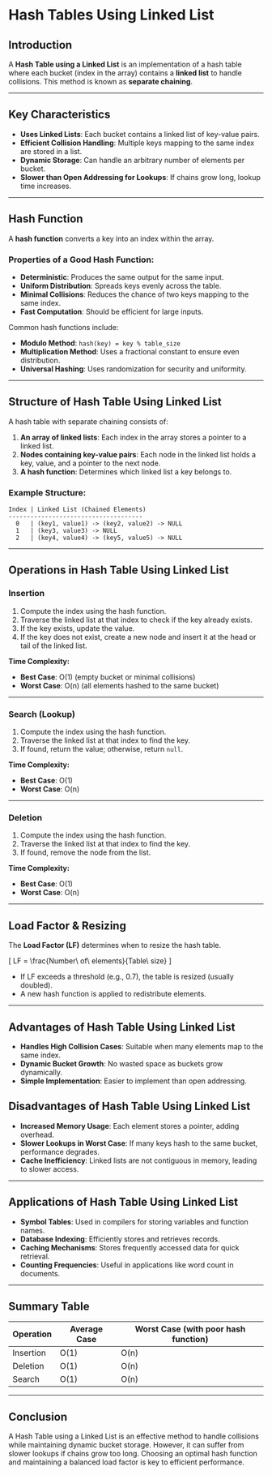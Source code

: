 # Hash Tables Using Linked List

## Introduction
A **Hash Table using a Linked List** is an implementation of a hash table where each bucket (index in the array) contains a **linked list** to handle collisions. This method is known as **separate chaining**.

---

## Key Characteristics
- **Uses Linked Lists**: Each bucket contains a linked list of key-value pairs.
- **Efficient Collision Handling**: Multiple keys mapping to the same index are stored in a list.
- **Dynamic Storage**: Can handle an arbitrary number of elements per bucket.
- **Slower than Open Addressing for Lookups**: If chains grow long, lookup time increases.

---

## Hash Function
A **hash function** converts a key into an index within the array.

### Properties of a Good Hash Function:
- **Deterministic**: Produces the same output for the same input.
- **Uniform Distribution**: Spreads keys evenly across the table.
- **Minimal Collisions**: Reduces the chance of two keys mapping to the same index.
- **Fast Computation**: Should be efficient for large inputs.

Common hash functions include:
- **Modulo Method**: `hash(key) = key % table_size`
- **Multiplication Method**: Uses a fractional constant to ensure even distribution.
- **Universal Hashing**: Uses randomization for security and uniformity.

---

## Structure of Hash Table Using Linked List
A hash table with separate chaining consists of:
1. **An array of linked lists**: Each index in the array stores a pointer to a linked list.
2. **Nodes containing key-value pairs**: Each node in the linked list holds a key, value, and a pointer to the next node.
3. **A hash function**: Determines which linked list a key belongs to.

### Example Structure:
```plaintext
Index | Linked List (Chained Elements)
-------------------------------------
  0   | (key1, value1) -> (key2, value2) -> NULL
  1   | (key3, value3) -> NULL
  2   | (key4, value4) -> (key5, value5) -> NULL
```

---

## Operations in Hash Table Using Linked List

### **Insertion**
1. Compute the index using the hash function.
2. Traverse the linked list at that index to check if the key already exists.
3. If the key exists, update the value.
4. If the key does not exist, create a new node and insert it at the head or tail of the linked list.

**Time Complexity:**
- **Best Case**: O(1) (empty bucket or minimal collisions)
- **Worst Case**: O(n) (all elements hashed to the same bucket)

---

### **Search (Lookup)**
1. Compute the index using the hash function.
2. Traverse the linked list at that index to find the key.
3. If found, return the value; otherwise, return `null`.

**Time Complexity:**
- **Best Case**: O(1)
- **Worst Case**: O(n)

---

### **Deletion**
1. Compute the index using the hash function.
2. Traverse the linked list at that index to find the key.
3. If found, remove the node from the list.

**Time Complexity:**
- **Best Case**: O(1)
- **Worst Case**: O(n)

---

## Load Factor & Resizing
The **Load Factor (LF)** determines when to resize the hash table.

\[ LF = \frac{Number\ of\ elements}{Table\ size} \]

- If LF exceeds a threshold (e.g., 0.7), the table is resized (usually doubled).
- A new hash function is applied to redistribute elements.

---

## Advantages of Hash Table Using Linked List
- **Handles High Collision Cases**: Suitable when many elements map to the same index.
- **Dynamic Bucket Growth**: No wasted space as buckets grow dynamically.
- **Simple Implementation**: Easier to implement than open addressing.

## Disadvantages of Hash Table Using Linked List
- **Increased Memory Usage**: Each element stores a pointer, adding overhead.
- **Slower Lookups in Worst Case**: If many keys hash to the same bucket, performance degrades.
- **Cache Inefficiency**: Linked lists are not contiguous in memory, leading to slower access.

---

## Applications of Hash Table Using Linked List
- **Symbol Tables**: Used in compilers for storing variables and function names.
- **Database Indexing**: Efficiently stores and retrieves records.
- **Caching Mechanisms**: Stores frequently accessed data for quick retrieval.
- **Counting Frequencies**: Useful in applications like word count in documents.

---

## Summary Table

| Operation  | Average Case | Worst Case (with poor hash function) |
|------------|--------------|------------------------------------|
| Insertion  | O(1)         | O(n)                               |
| Deletion   | O(1)         | O(n)                               |
| Search     | O(1)         | O(n)                               |

---

## Conclusion
A Hash Table using a Linked List is an effective method to handle collisions while maintaining dynamic bucket storage. However, it can suffer from slower lookups if chains grow too long. Choosing an optimal hash function and maintaining a balanced load factor is key to efficient performance.

